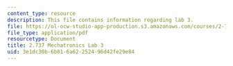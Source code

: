 ```yaml
---
content_type: resource
description: This file contains information regarding lab 3.
file: https://ol-ocw-studio-app-production.s3.amazonaws.com/courses/2-737-mechatronics-fall-2014/3e1dc30b6b816a62252496d42fe29e84_MIT2_737F14_Lab3.pdf
file_type: application/pdf
resourcetype: Document
title: 2.737 Mechatronics Lab 3
uid: 3e1dc30b-6b81-6a62-2524-96d42fe29e84
---
```

